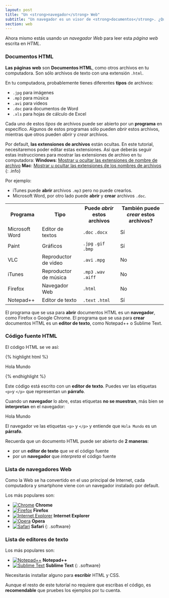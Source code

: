 ```yaml
---
layout: post
title: "Un <strong>navegador</strong> Web"
subtitle: "Un navegador es un visor de <strong>documentos</strong>. ¿Qué tipo de documentos? <strong>Páginas web</strong>."
section: web
---
```


Ahora mismo estás usando un _navegador Web_ para leer esta _página web_ escrita en _HTML_.

### Documentos HTML

**Las páginas web** son **Documentos HTML**, como otros archivos en tu computadora. Son sólo archivos de texto con una extensión `.html`.

En tu computadora, probablemente tienes diferentes **tipos** de archivos:

* `.jpg` para imágenes
* `.mp3` para música
* `.avi` para videos
* `.doc` para documentos de Word
* `.xls` para hojas de cálculo de Excel

Cada uno de estos _tipos_ de archivos puede ser abierto por un **programa** en específico. Algunos de estos programas sólo pueden _abrir_ estos archivos, mientras que otros pueden _abrir_ y _crear_ archivos.

Por default, **las extensiones de archivos** están ocultas. En este tutorial, necesitaremos poder editar estas extensiones. Así que deberás seguir estas instrucciones para mostrar las extensiones de archivo en tu computadora:
**Windows**: [Mostrar u ocultar las extensiones de nombre de archivo](https://support.microsoft.com/es-es/help/865219/how-to-show-or-hide-file-name-extensions-in-windows-explorer)
**Mac**: [Mostrar u ocultar las extensiones de los nombres de archivos](https://support.apple.com/kb/PH25381?locale=es_MX)
{: .info}

Por ejemplo:

* iTunes puede **abrir** archivos `.mp3` pero no puede crearlos.
* Microsoft Word, por otro lado puede **abrir** y **crear** archivos `.doc`.

<div class="table">
  <table>
    <tr>
      <th>Programa</th>
      <th>Tipo</th>
      <th>
        Puede <em>abrir</em> estos archivos
      </th>
      <th>
        También puede <em>crear</em> estos archivos?
      </th>
    </tr>
    <tr>
      <td>Microsoft Word</td>
      <td>Editor de textos</td>
      <td>
        <code>.doc</code>
        <code>.docx</code>
      </td>
      <td class="yes"><span>Sí</span></td>
    </tr>
    <tr>
      <td>Paint</td>
      <td>Gráficos</td>
      <td>
        <code>.jpg</code>
        <code>.gif</code>
        <code>.bmp</code>
      </td>
      <td class="yes"><span>Sí</span></td>
    </tr>
    <tr>
      <td>VLC</td>
      <td>Reproductor de video</td>
      <td>
        <code>.avi</code>
        <code>.mpg</code>
      </td>
      <td class="no">No</td>
    </tr>
    <tr>
      <td>iTunes</td>
      <td>Reproductor de música</td>
      <td>
        <code>.mp3</code>
        <code>.wav</code>
        <code>.aiff</code>
      </td>
      <td class="no">No</td>
    </tr>
    <tr>
      <td>Firefox</td>
      <td>Navegador Web</td>
      <td>
        <code>.html</code>
      </td>
      <td class="no">No</td>
    </tr>
    <tr>
      <td>Notepad++</td>
      <td>Editor de texto</td>
      <td>
        <code>.text</code>
        <code>.html</code>
      </td>
      <td class="yes"><span>Sí</span></td>
    </tr>
  </table>
</div>

El programa que se usa para **abrir** documentos HTML es un **navegador**, como Firefox o Google Chrome.
El programa que se usa para **crear** documentos HTML es un **editor de texto**, como Notepad++ o Sublime Text.

### Código fuente HTML

El código HTML se ve así:

{% highlight html %}
<p>Hola Mundo</p>
{% endhighlight %}

Este código está escrito con un **editor de texto**. Puedes ver las etiquetas `<p>`y `</p>` que representan un **párrafo**.

Cuando un **navegador** lo abre, estas etiquetas **no se muestran**, más bien se **interpretan** en el navegador:

<div class="result">
  <p>Hola Mundo</p>
</div>

El navegador ve las etiquetas `<p>` y `</p>` y entiende que `Hola Mundo` es un **párrafo**.

Recuerda que un documento HTML puede ser abierto de **2 maneras**:

* por un **editor de texto** que _ve_ el código fuente
* por un **navegador** que _interpreta_ el código fuente

### Lista de navegadores Web

Como la Web se ha convertido en el uso principal de Internet, cada computadora y smartphone viene con un navegador instalado por default.

Los más populares son:

* [![Chrome](/images/web-browsers/chrome.png)](http://www.google.com/chrome/) **Chrome**
* [![Firefox](/images/web-browsers/firefox.png)](https://www.mozilla.org/firefox/) **Firefox**
* [![Internet Explorer](/images/web-browsers/internet-explorer.png)](https://www.microsoft.com/download/internet-explorer.aspx) **Internet Explorer**
* [![Opera](/images/web-browsers/opera.png)](http://www.opera.com/) **Opera**
* [![Safari](/images/web-browsers/safari.png)](http://www.apple.com/safari/) **Safari**
{: .software}

### Lista de editores de texto

Los más populares son:

* [![Notepad++](/images/text-editors/notepad-plus-plus.png)](https://notepad-plus-plus.org/) **Notepad++**
* [![Sublime Text](/images/text-editors/sublime-text.png)](http://www.sublimetext.com/) **Sublime Text**
{: .software}

Necesitarás installar alguno para **escribir** HTML y CSS.

Aunque el resto de este tutorial no requiere que escribas el código, es **recomendable** que pruebes los ejemplos por tu cuenta.

